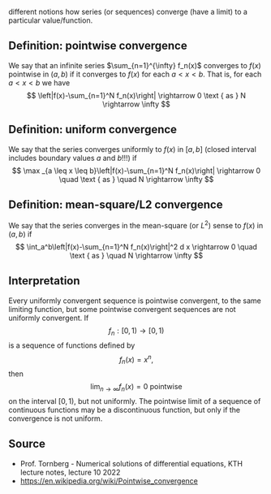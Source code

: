 different notions how series (or sequences) converge (have a limit) to a particular value/function.

## Definition: pointwise convergence
We say that an infinite series $\sum_{n=1}^{\infty} f_n(x)$ converges to $f(x)$ pointwise in $(a, b)$ if it converges to $f(x)$ for each $a<x<b$. That is, for each $a<x<b$ we have
$$
\left|f(x)-\sum_{n=1}^N f_n(x)\right| \rightarrow 0 \text { as } N \rightarrow \infty
$$

## Definition: uniform convergence
We say that the series converges uniformly to $f(x)$ in $[a, b]$ (closed interval includes boundary values $a$ and $b$!!!) if
$$
\max _{a \leq x \leq b}\left|f(x)-\sum_{n=1}^N f_n(x)\right| \rightarrow 0 \quad \text { as } \quad N \rightarrow \infty
$$

## Definition: mean-square/L2 convergence
We say that the series converges in the mean-square (or $\left.L^2\right)$ sense to $f(x)$ in $(a, b)$ if
$$
\int_a^b\left|f(x)-\sum_{n=1}^N f_n(x)\right|^2 d x \rightarrow 0 \quad \text { as } \quad N \rightarrow \infty
$$

## Interpretation
Every uniformly convergent sequence is pointwise convergent, to the same limiting function, but some pointwise convergent sequences are not uniformly convergent. If $$f_n:[0,1) \rightarrow[0,1)$$ is a sequence of functions defined by $$f_n(x)=x^n,$$then $$\lim _{n \rightarrow \infty} f_n(x)=0 \text{ pointwise}$$ on the interval $[0,1)$, but not uniformly.
The pointwise limit of a sequence of continuous functions may be a discontinuous function, but only if the convergence is not uniform.


## Source
- Prof. Tornberg - Numerical solutions of differential equations, KTH lecture notes, lecture 10 2022
- https://en.wikipedia.org/wiki/Pointwise_convergence
